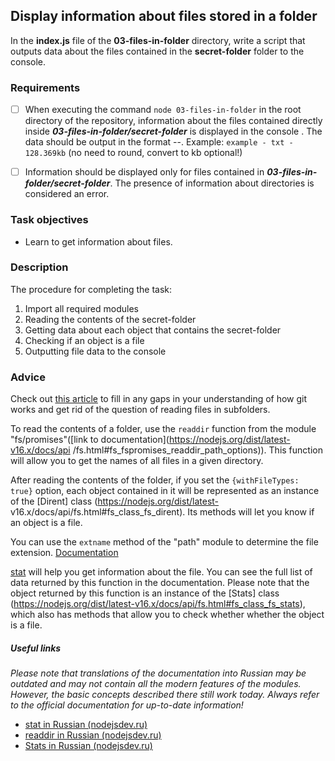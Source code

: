 ## Display information about files stored in a folder

In the **index.js** file of the **03-files-in-folder** directory, write a script that outputs data about the files contained in the **secret-folder** folder to the console.

### Requirements

- [ ] When executing the command ```node 03-files-in-folder``` in the root directory of the repository, information about the files contained directly inside ***03-files-in-folder/secret-folder*** is displayed in the console . The data should be output in the format <file name>-<file extension>-<file weight>. Example: ```example - txt - 128.369kb``` (no need to round, convert to kb optional!)
- [ ] Information should be displayed only for files contained in ***03-files-in-folder/secret-folder***. The presence of information about directories is considered an error.


### Task objectives

- Learn to get information about files.

### Description

The procedure for completing the task:

1. Import all required modules
2. Reading the contents of the secret-folder
3. Getting data about each object that contains the secret-folder
4. Checking if an object is a file
5. Outputting file data to the console

### Adviсe

Check out [this article](https://www.freecodecamp.org/news/what-is-gitkeep/) to fill in any gaps in your understanding of how git works and get rid of the question of reading files in subfolders.

To read the contents of a folder, use the ```readdir``` function from the module "fs/promises"([link to documentation](https://nodejs.org/dist/latest-v16.x/docs/api /fs.html#fs_fspromises_readdir_path_options)). This function will allow you to get the names of all files in a given directory.

After reading the contents of the folder, if you set the ```{withFileTypes: true}``` option, each object contained in it will be represented as an instance of the [Dirent] class (https://nodejs.org/dist/latest- v16.x/docs/api/fs.html#fs_class_fs_dirent). Its methods will let you know if an object is a file.

You can use the ```extname``` method of the "path" module to determine the file extension. [Documentation](https://nodejs.org/api/path.html#path_path_extname_path)

[stat](https://nodejs.org/dist/latest-v16.x/docs/api/fs.html#fs_fs_stat_path_options_callback) will help you get information about the file.
You can see the full list of data returned by this function in the documentation. Please note that the object returned by this function is an instance of the [Stats] class (https://nodejs.org/dist/latest-v16.x/docs/api/fs.html#fs_class_fs_stats), which also has methods that allow you to check whether whether the object is a file.

##### Useful links
*Please note that translations of the documentation into Russian may be outdated and may not contain all the modern features of the modules. However, the basic concepts described there still work today. Always refer to the official documentation for up-to-date information!*

- [stat in Russian (nodejsdev.ru)](https://nodejsdev.ru/api/fs/#fsstat)
- [readdir in Russian (nodejsdev.ru)](https://nodejsdev.ru/api/fs/#fsreaddir)
- [Stats in Russian (nodejsdev.ru)](https://nodejsdev.ru/api/fs/#fsstats)

